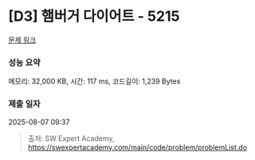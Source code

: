 # [D3] 햄버거 다이어트 - 5215 

[문제 링크](https://swexpertacademy.com/main/code/problem/problemDetail.do?contestProbId=AWT-lPB6dHUDFAVT) 

### 성능 요약

메모리: 32,000 KB, 시간: 117 ms, 코드길이: 1,239 Bytes

### 제출 일자

2025-08-07 09:37



> 출처: SW Expert Academy, https://swexpertacademy.com/main/code/problem/problemList.do